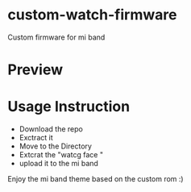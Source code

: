 # custom-watch-firmware
Custom firmware for mi band 
# Preview 

# Usage Instruction 
* Download the repo 
* Exctract it 
* Move to the Directory 
* Extcrat the "watcg face "
* upload it to the mi band 

Enjoy the mi band theme based on the custom rom :)
